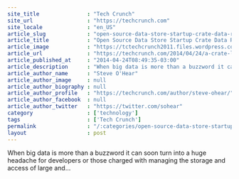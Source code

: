 ```yaml
---
site_title               : "Tech Crunch"
site_url                 : "https://techcrunch.com"
site_locale              : "en_US"
article_slug             : "open-source-data-store-startup-crate-data-raises-s1-5m-from-sunstone-and-dfj-esprit"
article_title            : "Open Source Data Store Startup Crate Data Raises $1.5M From Sunstone And DFJ Esprit"
article_image            : "https://tctechcrunch2011.files.wordpress.com/2014/04/screen-shot-2014-04-24-at-13-27-01.png?w=764&h=400&crop=1"
article_url              : "https://techcrunch.com/2014/04/24/a-crate-load-of-data/"
article_published_at     : "2014-04-24T08:49:35-03:00"
article_description      : "When big data is more than a buzzword it can soon turn into a huge headache for developers or those charged with managing the storage and access of large and..."
article_author_name      : "Steve O'Hear"
article_author_image     : null
article_author_biography : null
article_author_profile   : "https://techcrunch.com/author/steve-ohear/"
article_author_facebook  : null
article_author_twitter   : "https://twitter.com/sohear"
category                 : ['technology']
tags                     : ['Tech Crunch']
permalink                : "/:categories/open-source-data-store-startup-crate-data-raises-s1-5m-from-sunstone-and-dfj-esprit/"
layout                   : post
---
```


When big data is more than a buzzword it can soon turn into a huge headache for developers or those charged with managing the storage and access of large and...
